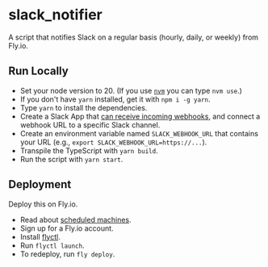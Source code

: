 # slack_notifier

A script that notifies Slack on a regular basis (hourly, daily, or weekly) from Fly.io.

## Run Locally

- Set your node version to 20. (If you use [`nvm`](https://github.com/nvm-sh/nvm) you can type `nvm use`.)
- If you don't have `yarn` installed, get it with `npm i -g yarn`.
- Type `yarn` to install the dependencies.
- Create a Slack App that [can receive incoming webhooks](https://api.slack.com/messaging/webhooks), and connect a webhook URL to a specific Slack channel.
- Create an environment variable named `SLACK_WEBHOOK_URL` that contains your URL (e.g., `export SLACK_WEBHOOK_URL=https://...`).
- Transpile the TypeScript with `yarn build`.
- Run the script with `yarn start`.

## Deployment

Deploy this on Fly.io.

- Read about [scheduled machines](https://community.fly.io/t/new-feature-scheduled-machines/7398).
- Sign up for a Fly.io account.
- Install [flyctl](https://fly.io/docs/hands-on/install-flyctl/).
- Run `flyctl launch`.
- To redeploy, run `fly deploy`.

